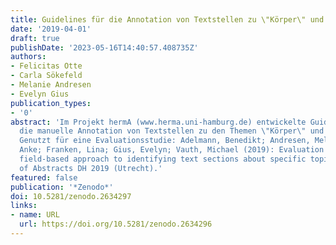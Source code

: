 ```yaml
---
title: Guidelines für die Annotation von Textstellen zu \"Körper\" und \"Krankheit\"
date: '2019-04-01'
draft: true
publishDate: '2023-05-16T14:40:57.408735Z'
authors:
- Felicitas Otte
- Carla Sökefeld
- Melanie Andresen
- Evelyn Gius
publication_types:
- '0'
abstract: 'Im Projekt hermA (www.herma.uni-hamburg.de) entwickelte Guidelines für
  die manuelle Annotation von Textstellen zu den Themen \"Körper\" und \"Krankheit\".
  Genutzt für eine Evaluationsstudie: Adelmann, Benedikt; Andresen, Melanie; Begerow,
  Anke; Franken, Lina; Gius, Evelyn; Vauth, Michael (2019): Evaluation of a semantic
  field-based approach to identifying text sections about specific topics. In: Book
  of Abstracts DH 2019 (Utrecht).'
featured: false
publication: '*Zenodo*'
doi: 10.5281/zenodo.2634297
links:
- name: URL
  url: https://doi.org/10.5281/zenodo.2634296
---
```


